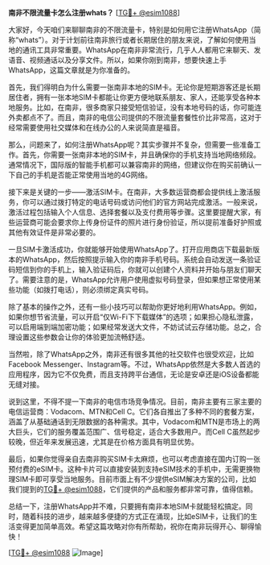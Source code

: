 **南非不限流量卡怎么注册whats？** [[TG💪+ @esim1088](https://t.me/s/esim1088)]

大家好，今天咱们来聊聊南非的不限流量卡，特别是如何用它注册WhatsApp（简称“whats”）。对于计划前往南非旅行或者长期居住的朋友来说，了解如何使用当地的通讯工具非常重要。WhatsApp在南非非常流行，几乎人人都用它来聊天、发语音、视频通话以及分享文件。所以，如果你刚到南非，想要快速上手WhatsApp，这篇文章就是为你准备的。

首先，我们得明白为什么需要一张南非本地的SIM卡。无论你是短期游客还是长期居住者，拥有一张本地SIM卡都能让你更方便地联系朋友、家人，还能享受各种本地服务。比如，在南非，很多商家只接受短信验证，没有本地号码的话，你可能连外卖都点不了。而且，南非的电信公司提供的不限流量套餐性价比非常高，这对于经常需要使用社交媒体和在线办公的人来说简直是福音。

那么，问题来了，如何注册WhatsApp呢？其实步骤并不复杂，但需要一些准备工作。首先，你需要一张南非本地的SIM卡，并且确保你的手机支持当地网络频段。通常情况下，国际版的智能手机都可以兼容南非的网络，但建议你在购买前确认一下自己的手机是否能正常使用当地的4G网络。

接下来是关键的一步——激活SIM卡。在南非，大多数运营商都会提供线上激活服务，你可以通过拨打特定的电话号码或访问他们的官方网站完成激活。一般来说，激活过程包括输入个人信息、选择套餐以及支付费用等步骤。这里要提醒大家，有些运营商可能会要求你上传身份证件的照片进行身份验证，所以提前准备好护照或其他有效证件是非常必要的。

一旦SIM卡激活成功，你就能够开始使用WhatsApp了。打开应用商店下载最新版本的WhatsApp，然后按照提示输入你的南非手机号码。系统会自动发送一条验证码短信到你的手机上，输入验证码后，你就可以创建个人资料并开始与朋友们聊天了。需要注意的是，WhatsApp允许用户使用虚拟号码登录，但如果想正常使用某些功能（如拨打电话），则必须绑定真实号码。

除了基本的操作之外，还有一些小技巧可以帮助你更好地利用WhatsApp。例如，如果你想节省流量，可以开启“仅Wi-Fi下下载媒体”的选项；如果担心隐私泄露，可以启用端到端加密功能；如果经常发送大文件，不妨试试云存储功能。总之，合理设置这些参数会让你的体验更加流畅舒适。

当然啦，除了WhatsApp之外，南非还有很多其他的社交软件也很受欢迎，比如Facebook Messenger、Instagram等。不过，WhatsApp依然是大多数人首选的应用程序，因为它不仅免费，而且支持跨平台通信，无论是安卓还是iOS设备都能无缝对接。

说到这里，不得不提一下南非的电信市场竞争情况。目前，南非主要有三家主要的电信运营商：Vodacom、MTN和Cell C。它们各自推出了多种不同的套餐方案，涵盖了从基础通话到无限数据的各种需求。其中，Vodacom和MTN是市场上的两大巨头，它们的服务覆盖范围广、信号稳定，适合大多数用户。而Cell C虽然起步较晚，但近年来发展迅速，尤其是在价格方面具有明显优势。

最后，如果你觉得亲自去南非购买SIM卡太麻烦，也可以考虑直接在国内订购一张预付费的eSIM卡。这种卡片可以直接安装到支持eSIM技术的手机中，无需更换物理SIM卡即可享受当地服务。目前市面上有不少提供eSIM解决方案的公司，比如我们提到的[TG💪+ @esim1088](https://t.me/s/esim1088)，它们提供的产品和服务都非常可靠，值得信赖。

总结一下，注册WhatsApp并不难，只要拥有南非本地SIM卡就能轻松搞定。同时，随着科技的进步，越来越多便捷的方式正在涌现，比如eSIM卡，让我们的生活变得更加简单高效。希望这篇攻略对你有所帮助，祝你在南非玩得开心、聊得愉快！

[[TG💪+ @esim1088](https://t.me/s/esim1088) ![Image](https://i.postimg.cc/4NQfJmqS/Snipaste-2025-05-13-00-14-12.png)]